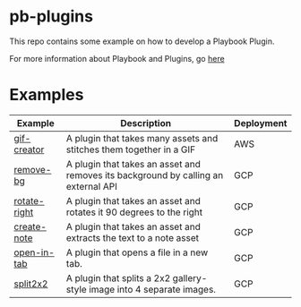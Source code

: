 # pb-plugins

This repo contains some example on how to develop a Playbook Plugin.

For more information about Playbook and Plugins, go [here](https://playbookteam.notion.site/Welcome-to-Playbook-s-Beta-Developer-Program-dc78d1e6321c4dbf949889b1b9d3aa6b)

# Examples

| Example      | Description | Deployment |
| ----------- | ----------- | ----------|
| [gif-creator](https://github.com/playbook-labs/pb-plugins/tree/main/gif-creator)     | A plugin that takes many assets and stitches them together in a GIF       | AWS |
| [remove-bg](https://github.com/playbook-labs/pb-plugins/tree/main/remove-bg)     | A plugin that takes an asset and removes its background by calling an external API        | GCP|
| [rotate-right](https://github.com/playbook-labs/pb-plugins/tree/main/split2x2) | A plugin that takes an asset and rotates it 90 degrees to the right | GCP|
| [create-note](https://github.com/playbook-labs/pb-plugins/tree/main/create-note) | A plugin that takes an asset and extracts the text to a note asset | GCP|
| [open-in-tab](https://github.com/playbook-labs/pb-plugins/tree/main/open-in-tab) | A plugin that opens a file in a new tab. | GCP|
| [split2x2](https://github.com/playbook-labs/pb-plugins/tree/main/split2x2) | A plugin that splits a 2x2 gallery-style image into 4 separate images. | GCP|

